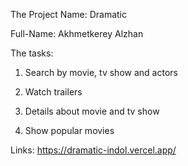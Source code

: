 The Project Name: Dramatic


Full-Name: Akhmetkerey Alzhan

The tasks:

1) Search by movie, tv show and actors

2) Watch trailers

3) Details about movie and tv show

4) Show popular movies


Links:
https://dramatic-indol.vercel.app/
